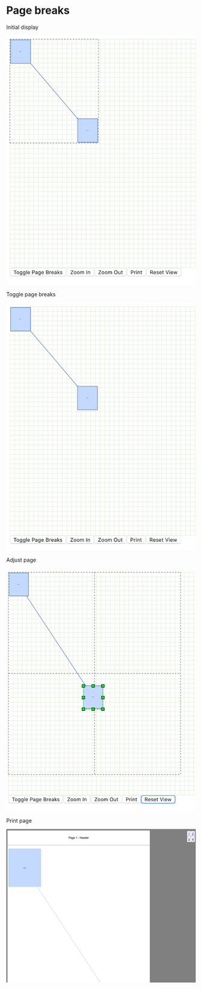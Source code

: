 # Page breaks

Initial display

![Initial display](../images/examples/page-breaks/page-breaks-1.png "Initial display")

Toggle page breaks

![Toggle page breaks](../images/examples/page-breaks/page-breaks-2.png "Toggle page breaks")

Adjust page

![Adjust page](../images/examples/page-breaks/page-breaks-3.png "Adjust page")

Print page

![Print page](../images/examples/page-breaks/page-breaks-4.png "Print page")
